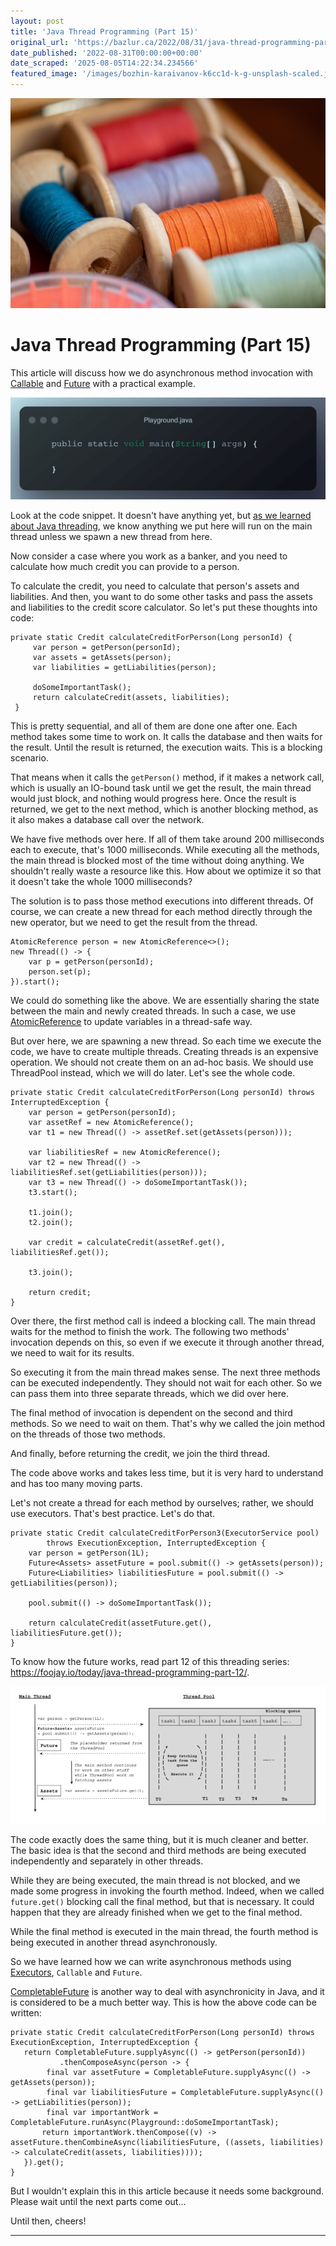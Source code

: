 ```yaml
---
layout: post
title: 'Java Thread Programming (Part 15)'
original_url: 'https://bazlur.ca/2022/08/31/java-thread-programming-part-15/'
date_published: '2022-08-31T00:00:00+00:00'
date_scraped: '2025-08-05T14:22:34.234566'
featured_image: '/images/bozhin-karaivanov-k6cc1d-k-g-unsplash-scaled.jpg'
---
```


![](/images/bozhin-karaivanov-k6cc1d-k-g-unsplash-scaled.jpg)

Java Thread Programming (Part 15)
=================================

This article will discuss how we do asynchronous method invocation with [Callable](https://docs.oracle.com/en/java/javase/18/docs/api/java.base/java/util/concurrent/Callable.html) and [Future](https://docs.oracle.com/en/java/javase/18/docs/api/java.base/java/util/concurrent/Future.html) with a practical example.

![](/images/playground.java-700x227.png)

Look at the code snippet. It doesn't have anything yet, but [as we learned about Java threading](/2022/03/01/java-thread-programming-part-14/), we know anything we put here will run on the main thread unless we spawn a new thread from here.

Now consider a case where you work as a banker, and you need to calculate how much credit you can provide to a person.

To calculate the credit, you need to calculate that person's assets and liabilities. And then, you want to do some other tasks and pass the assets and liabilities to the credit score calculator. So let's put these thoughts into code:

```
private static Credit calculateCreditForPerson(Long personId) {
     var person = getPerson(personId);
     var assets = getAssets(person);
     var liabilities = getLiabilities(person);

     doSomeImportantTask();
     return calculateCredit(assets, liabilities);
 }
```

This is pretty sequential, and all of them are done one after one. Each method takes some time to work on. It calls the database and then waits for the result. Until the result is returned, the execution waits. This is a blocking scenario.

That means when it calls the `getPerson()` method, if it makes a network call, which is usually an IO-bound task until we get the result, the main thread would just block, and nothing would progress here. Once the result is returned, we get to the next method, which is another blocking method, as it also makes a database call over the network.

We have five methods over here. If all of them take around 200 milliseconds each to execute, that's 1000 milliseconds. While executing all the methods, the main thread is blocked most of the time without doing anything. We shouldn't really waste a resource like this. How about we optimize it so that it doesn't take the whole 1000 milliseconds?

The solution is to pass those method executions into different threads. Of course, we can create a new thread for each method directly through the new operator, but we need to get the result from the thread.

```
AtomicReference person = new AtomicReference<>();
new Thread(() -> {
    var p = getPerson(personId);
    person.set(p);
}).start();
```

We could do something like the above. We are essentially sharing the state between the main and newly created threads. In such a case, we use [AtomicReference](https://docs.oracle.com/en/java/javase/18/docs/api/java.base/java/util/concurrent/atomic/AtomicReference.html) to update variables in a thread-safe way.

But over here, we are spawning a new thread. So each time we execute the code, we have to create multiple threads. Creating threads is an expensive operation. We should not create them on an ad-hoc basis. We should use ThreadPool instead, which we will do later. Let's see the whole code.

```
private static Credit calculateCreditForPerson(Long personId) throws InterruptedException {
    var person = getPerson(personId);
    var assetRef = new AtomicReference();
    var t1 = new Thread(() -> assetRef.set(getAssets(person)));

    var liabilitiesRef = new AtomicReference();
    var t2 = new Thread(() -> liabilitiesRef.set(getLiabilities(person)));
    var t3 = new Thread(() -> doSomeImportantTask());
    t3.start();

    t1.join();
    t2.join();

    var credit = calculateCredit(assetRef.get(), liabilitiesRef.get());

    t3.join();

    return credit;
}
```

Over there, the first method call is indeed a blocking call. The main thread waits for the method to finish the work. The following two methods' invocation depends on this, so even if we execute it through another thread, we need to wait for its results.

So executing it from the main thread makes sense. The next three methods can be executed independently. They should not wait for each other. So we can pass them into three separate threads, which we did over here.

The final method of invocation is dependent on the second and third methods. So we need to wait on them. That's why we called the join method on the threads of those two methods.

And finally, before returning the credit, we join the third thread.

The code above works and takes less time, but it is very hard to understand and has too many moving parts.

Let's not create a thread for each method by ourselves; rather, we should use executors. That's best practice. Let's do that.

```
private static Credit calculateCreditForPerson3(ExecutorService pool)
        throws ExecutionException, InterruptedException {
    var person = getPerson(1L);
    Future<Assets> assetFuture = pool.submit(() -> getAssets(person));
    Future<Liabilities> liabilitiesFuture = pool.submit(() -> getLiabilities(person));

    pool.submit(() -> doSomeImportantTask());

    return calculateCredit(assetFuture.get(), liabilitiesFuture.get());
}
```

To know how the future works, read part 12 of this threading series: ​​<https://foojay.io/today/java-thread-programming-part-12/>.

![](/images/aysnchronos-programming-1024x447.png)

The code exactly does the same thing, but it is much cleaner and better. The basic idea is that the second and third methods are being executed independently and separately in other threads.

While they are being executed, the main thread is not blocked, and we made some progress in invoking the fourth method. Indeed, when we called `future.get()` blocking call the final method, but that is necessary. It could happen that they are already finished when we get to the final method.

While the final method is executed in the main thread, the fourth method is being executed in another thread asynchronously.

So we have learned how we can write asynchronous methods using [Executors](https://docs.oracle.com/en/java/javase/18/docs/api/java.base/java/util/concurrent/Executors.html), `Callable` and `Future`.

[CompletableFuture](https://docs.oracle.com/en/java/javase/18/docs/api/java.base/java/util/concurrent/CompletableFuture.html) is another way to deal with asynchronicity in Java, and it is considered to be a much better way. This is how the above code can be written:

```
private static Credit calculateCreditForPerson(Long personId) throws ExecutionException, InterruptedException {
   return CompletableFuture.supplyAsync(() -> getPerson(personId))
           .thenComposeAsync(person -> {
        final var assetFuture = CompletableFuture.supplyAsync(() -> getAssets(person));
        final var liabilitiesFuture = CompletableFuture.supplyAsync(() -> getLiabilities(person));
        final var importantWork = CompletableFuture.runAsync(Playground::doSomeImportantTask);
       return importantWork.thenCompose((v) -> assetFuture.thenCombineAsync(liabilitiesFuture, ((assets, liabilities) -> calculateCredit(assets, liabilities))));
   }).get();
}
```

But I wouldn't explain this in this article because it needs some background. Please wait until the next parts come out...

Until then, cheers!  

*** ** * ** ***

